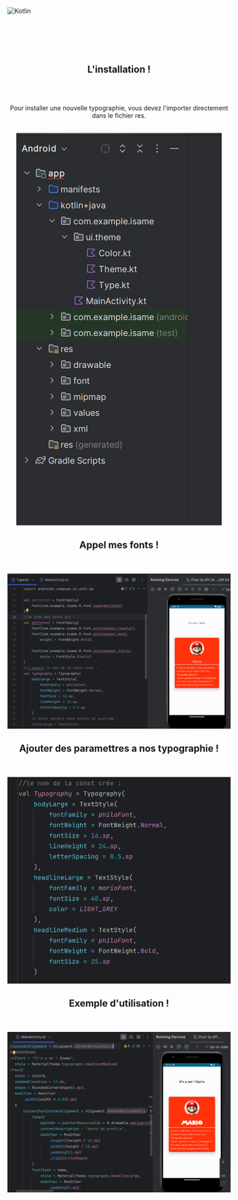 ![Kotlin](https://img.shields.io/badge/kotlin-%237F52FF.svg?style=for-the-badge&logo=kotlin&logoColor=white)


<br><br><br><br>


<div align="center">
        <h2>L'installation !</h2><br><br>
        <p>Pour installer une nouvelle typographie, vous devez l'importer directement dans le fichier res.</p><br>
        <img src="./refactorfont.png">
</div>

<div align="center">
        <h2> Appel mes fonts ! </h2><br><br>
        <img src="./appelfont.png">
</div>

<div align="center">
        <h2> Ajouter des paramettres a nos typographie ! </h2><br><br>
        <img src="./lesparamettre.png">
</div>

<div align="center">
        <h2> Exemple d'utilisation ! </h2><br><br>
        <img src="./view.png">
</div>







